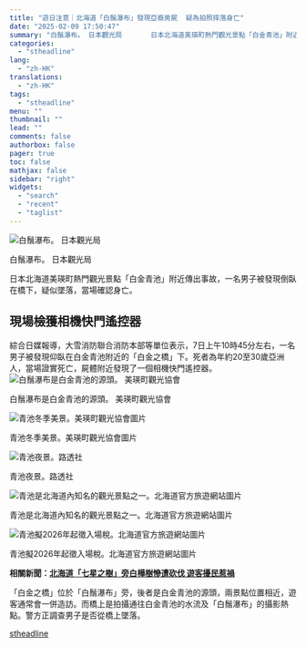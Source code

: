 ```yaml
---
title: "遊日注意｜北海道「白鬚瀑布」發現亞裔男屍  疑為拍照摔落身亡"
date: "2025-02-09 17:50:47"
summary: "白鬚瀑布。 日本觀光局       日本北海道美瑛町熱門觀光景點「白金青池」附近傳出事故，一..."
categories:
  - "stheadline"
lang:
  - "zh-HK"
translations:
  - "zh-HK"
tags:
  - "stheadline"
menu: ""
thumbnail: ""
lead: ""
comments: false
authorbox: false
pager: true
toc: false
mathjax: false
sidebar: "right"
widgets:
  - "search"
  - "recent"
  - "taglist"
---
```


![白鬚瀑布。 日本觀光局](https://image.stheadline.com/f/680p0/0x0/100/none/f38ae375eb5a1c47c2d92ca72d706c14/stheadline/inewsmedia/20250207/_2025020718315622000.jpg)

白鬚瀑布。 日本觀光局




日本北海道美瑛町熱門觀光景點「白金青池」附近傳出事故，一名男子被發現倒臥在橋下，疑似墜落，當場確認身亡。

現場檢獲相機快門遙控器
-----------

綜合日媒報導，大雪消防聯合消防本部等單位表示，7日上午10時45分左右，一名男子被發現仰臥在白金青池附近的「白金之橋」下。死者為年約20至30歲亞洲人，當場證實死亡，屍體附近發現了一個相機快門遙控器。
 ![白鬚瀑布是白金青池的源頭。 美瑛町觀光協會](https://image.hkhl.hk/f/1024p0/0x0/100/none/ba4bfbbf625d17ed1769ce79ee53d361/2025-02/IMG_4214.jpeg)


白鬚瀑布是白金青池的源頭。 美瑛町觀光協會



 ![青池冬季美景。美瑛町觀光協會圖片](https://image.hkhl.hk/f/1024p0/0x0/100/none/38bc4285637ab0a9e3f89729d8d6b01e/2024-07/C6.jpg)


青池冬季美景。美瑛町觀光協會圖片



 ![青池夜景。路透社](https://image.hkhl.hk/f/1024p0/0x0/100/none/1aeb2f02c5e4af6d80dc71b4cd82df61/2024-07/c1_1.jpg)


青池夜景。路透社



 ![青池是北海道內知名的觀光景點之一。北海道官方旅遊網站圖片](https://image.hkhl.hk/f/1024p0/0x0/100/none/a3ba08736edb50ce1df835e30f966fda/2024-07/C4.jpg)


青池是北海道內知名的觀光景點之一。北海道官方旅遊網站圖片



 ![青池擬2026年起徵入場稅。北海道官方旅遊網站圖片](https://image.hkhl.hk/f/1024p0/0x0/100/none/533d561cfae5c08d2d1fe4fcd35d957b/2024-07/C5.jpg)


青池擬2026年起徵入場稅。北海道官方旅遊網站圖片




**相關新聞：[北海道「七星之樹」旁白樺樹慘遭砍伐 遊客擾民惹禍](https://www.stheadline.com/realtime-world/3419658)**

「白金之橋」位於「白鬚瀑布」旁，後者是白金青池的源頭，兩景點位置相近，遊客通常會一併造訪。而橋上是拍攝通往白金青池的水流及「白鬚瀑布」的攝影熱點。警方正調查男子是否從橋上墜落。

[stheadline](https://std.stheadline.com/realtime/article/2051441/即時-國際-遊日注意-北海道-白鬚瀑布-發現亞裔男屍-疑為拍照摔落身亡)
